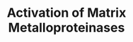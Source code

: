 ---
annotations:
- type: Pathway Ontology
  value: cell-extracellular matrix signaling pathway
authors:
- ReactomeTeam
- Anwesha
- Eweitz
description: The matrix metalloproteinases (MMPs), previously known as matrixins,
  are classically known to be involved in the turnover of extracellular matrix (ECM)
  components. However, recent high throughput proteomics analyses have revealed that
  ~80% of MMP substrates are non-ECM proteins including cytokines, growth factor binding
  proteins, and receptors. It is now clear that MMPs regulate ECM turnover not only
  by cleaving ECM components, but also by the regulation of cell signaling, and that
  some MMPs are beneficial and may be drug anti-targets. Thus, MMPs have important
  roles in many processes including embryo development, morphogenesis, tissue homeostasis
  and remodeling. They are implicated in several diseases such as arthritis, periodontitis,
  glomerulonephritis, atherosclerosis, tissue ulceration, and cancer cell invasion
  and metastasis. All MMPs are synthesized as preproenzymes. Alternate splice forms
  are known, leading to nuclear localization of select MMPs. Most are secreted from
  the cell, or in the case of membrane type (MT) MMPs become plasma membrane associated,
  as  inactive proenzymes. Their subsequent activation is a key regulatory step, with
  requirements specific to MMP subtype.  View original pathway at [http://www.reactome.org/PathwayBrowser/#DIAGRAM=1592389
  Reactome].
last-edited: 2021-05-28
organisms:
- Homo sapiens
redirect_from:
- /index.php/Pathway:WP2769
- /instance/WP2769
schema-jsonld:
- '@context': https://schema.org/
  '@id': https://wikipathways.github.io/pathways/WP2769.html
  '@type': Dataset
  creator:
    '@type': Organization
    name: WikiPathways
  description: The matrix metalloproteinases (MMPs), previously known as matrixins,
    are classically known to be involved in the turnover of extracellular matrix (ECM)
    components. However, recent high throughput proteomics analyses have revealed
    that ~80% of MMP substrates are non-ECM proteins including cytokines, growth factor
    binding proteins, and receptors. It is now clear that MMPs regulate ECM turnover
    not only by cleaving ECM components, but also by the regulation of cell signaling,
    and that some MMPs are beneficial and may be drug anti-targets. Thus, MMPs have
    important roles in many processes including embryo development, morphogenesis,
    tissue homeostasis and remodeling. They are implicated in several diseases such
    as arthritis, periodontitis, glomerulonephritis, atherosclerosis, tissue ulceration,
    and cancer cell invasion and metastasis. All MMPs are synthesized as preproenzymes.
    Alternate splice forms are known, leading to nuclear localization of select MMPs.
    Most are secreted from the cell, or in the case of membrane type (MT) MMPs become
    plasma membrane associated, as  inactive proenzymes. Their subsequent activation
    is a key regulatory step, with requirements specific to MMP subtype.  View original
    pathway at [http://www.reactome.org/PathwayBrowser/#DIAGRAM=1592389 Reactome].
  keywords:
  - 'CTRB1(167-263) '
  - 'MMP14 '
  - MMP2(110-660)
  - MMP14:TIMP2:MMP2
  - MMP13(77-471)
  - MMP9(60-707)
  - 'MMP13(58-103) '
  - 'MMP14(21-582) '
  - proMMP3 initial
  - 'MMP24(156-?) '
  - MMP7(18-50)
  - MMP2(67-109)
  - 'MMP15 '
  - glycosaminoglycans
  - MMP11(32-488)
  - MMP13
  - MMP9(20-59)
  - 'CHS '
  - 'MMP7(95-267) '
  - MMP1(84-469)
  - 'MMP24(53-645) '
  - MMP13 intermediate
  - MMP10(18-476)
  - MMP14:TIMP:MMP2
  - Highly sulphated
  - FURIN
  - MMP1(54-83)
  - 'MMP13 '
  - 'KLKB1(391-638) '
  - MMP1 (2, 3, 7, 10,
  - MMP8(21-467)
  - MMP13(58-471)
  - TIMP2
  - 'MMP17(126-?) '
  - MT-MMPs
  - proMMP9 activating
  - TIMP1
  - Trypsin, plasmin
  - 'MMP13(77-103) '
  - 'Trypsin, plasmin '
  - MMP9(20-106)
  - COL18A1(1572-11754)
  - MMP1(54-469)
  - MMP1(20-469)
  - SPOCK3
  - MMP7 initial
  - MMP14:TIMP2:proMMP2
  - intermediate form
  - MMP14:TIMP2
  - 'MMP13(58-471) '
  - MMP7(51-94)
  - MMP3(18-477)
  - MMP9(60-106)
  - 'MMP15(42-669) '
  - 'CTRB2(167-263) '
  - 'MMP1(100-469) '
  - MMP7(18-267)
  - MMP3(100-477)
  - 'KLKB1(20-390) '
  - 'CTRB2(19-31) '
  - MMP1(100-469)
  - MMP13(20-76)
  - MMP9(107-707)
  - 'CTRB1(34-164) '
  - MMP14
  - MMP7(18-94)
  - 'MMP2(110-660) '
  - 'Heparins '
  - MMP11
  - 'TIMP2 '
  - MMP13(20-471)
  - 'MMP9(20-707) '
  - form fragments
  - proMT-MMPs
  - 'MMP17(36-?) '
  - MMP8
  - MMP3(18-54)
  - 'PLG(581-810) '
  - 'MMP13(77-471) '
  - activators
  - 'CMA1 '
  - MMP9(20-707)
  - 'MMP16(32-607) '
  - MMP7(51-267)
  - 'MMP10 '
  - 'MMP13(55-471) '
  - 'ELANE '
  - 'CTSG '
  - MMP13(20-57)
  - 'MMP25 '
  - MMP2(30-660)
  - 'MMP13(55-103) '
  - proMMP1 initial
  - 'MMP2(30-660) '
  - MMP10
  - proMMP10 activators
  - 'MMP11 '
  - 'PRSS2(24-247) '
  - 'MMP3(100-477) '
  - 'PRSS1(24-247) '
  - MMP3, CTSK, CTSL2
  - proMMP9:TIMP1
  - MMP2(67-660)
  - MMP13(55-471)
  - 13)
  - 'CTRB1(19-31) '
  - 'MMP25(22-?) '
  - 'CTSL2 '
  - 'KLK2 '
  - MMP13(20-54)
  - MMP1,7
  - MMP7(95-267)
  - MMP3(55-99)
  - MMP3(55-477)
  - 'TIMP1 '
  - 'MMP2(67-660) '
  - 'MMP16 '
  - 'CTSK '
  - proMMP8 initial
  - MMP1(20-53)
  - forms
  - 'TPSAB1 '
  - 'PLG(20-580) '
  - MMP14 (16)
  - MMP2(30-66)
  - MMP2,3,7,10,11
  - proteases
  - 'CTRB2(34-164) '
  license: CC0
  name: Activation of Matrix Metalloproteinases
seo: CreativeWork
title: Activation of Matrix Metalloproteinases
wpid: WP2769
---